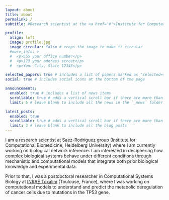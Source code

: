 ```yaml
---
layout: about
title: about
permalink: /
subtitle: #Research scientist at the <a href='#'>Institute for Computational Biology</a> (Saez-Rodriguez group). Heidelberg University.

profile:
  align: left
  image: profile.jpg
  image_circular: false # crops the image to make it circular
  #more_info: >
  #  <p>555 your office number</p>
  #  <p>123 your address street</p>
  #  <p>Your City, State 12345</p>

selected_papers: true # includes a list of papers marked as "selected={true}"
social: true # includes social icons at the bottom of the page

announcements:
  enabled: true # includes a list of news items
  scrollable: true # adds a vertical scroll bar if there are more than 3 news items
  limit: 5 # leave blank to include all the news in the `_news` folder

latest_posts:
  enabled: true
  scrollable: true # adds a vertical scroll bar if there are more than 3 new posts items
  limit: 3 # leave blank to include all the blog posts
---
```


I am a research scientist at [Saez-Rodriguez group](https://saezlab.org/) (Institute for Computational Biomedicine, Heidelberg University) where I am currently working on biological network inference. I am interested in deciphering how complex biological systems behave under different conditions through mechanistic and computational models that integrate both prior biological knowledge and experimental data.

Prior to that, I was a postdoctoral researcher in Computational Systems Biology at [INRAE Toxalim](https://sites.google.com/site/fabienjourdan) (Toulouse, France), where I was working on computational models to understand and predict the metabolic deregulation of cancer cells due to mutations in the TP53 gene.
